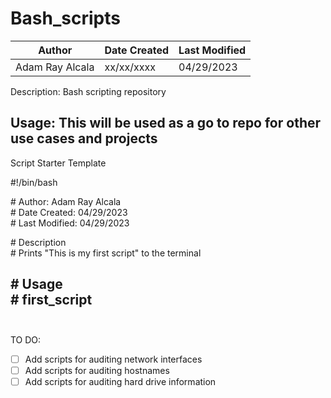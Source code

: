 # Bash_scripts

Author        | Date Created  | Last Modified
------------- | ------------- | -------------
Adam Ray Alcala  | xx/xx/xxxx  | 04/29/2023

Description:    Bash scripting repository

Usage:          This will be used as a go to repo for other use cases and projects
---
Script Starter Template

\#!/bin/bash <br>

\# Author:         Adam Ray Alcala <br>
\# Date Created:   04/29/2023 <br>
\# Last Modified:  04/29/2023 <br>

\# Description <br>
\# Prints \"This is my first script\" to the terminal <br>

\# Usage <br>
\# first_script <br>
<br>
---
TO DO:

- [ ] Add scripts for auditing network interfaces
- [ ] Add scripts for auditing hostnames
- [ ] Add scripts for auditing hard drive information

